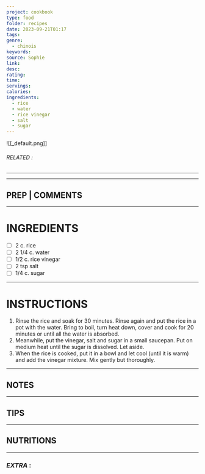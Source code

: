 ```yaml
---
project: cookbook
type: food
folder: recipes
date: 2023-09-21T01:17
tags: 
genre:
  - chinois
keywords: 
source: Sophie
link: 
desc: 
rating: 
time: 
servings: 
calories: 
ingredients:
  - rice
  - water
  - rice vinegar
  - salt
  - sugar
---
```


![[_default.png]]
###### *RELATED* : 
---


---
## PREP | COMMENTS



---
# INGREDIENTS

- [ ] 2 c. rice
- [ ] 2 1/4 c. water
- [ ] 1/2 c. rice vinegar
- [ ] 2 tsp salt
- [ ] 1/4 c. sugar

---
# INSTRUCTIONS

1. Rinse the rice and soak for 30 minutes. Rinse again and put the rice in a pot with the water. Bring to boil, turn heat down, cover and cook for 20 minutes or until all the water is absorbed. 
2. Meanwhile, put the vinegar, salt and sugar in a small saucepan. Put on medium heat until the sugar is dissolved. Let aside.
3. When the rice is cooked, put it in a bowl and let cool (until it is warm) and add the vinegar mixture. Mix gently but thoroughly.

---
## NOTES



---
## TIPS



---
## NUTRITIONS



---
### *EXTRA* :




